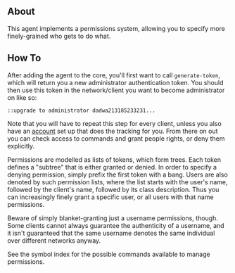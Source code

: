 ## About
This agent implements a permissions system, allowing you to specify more finely-grained who gets to do what.

## How To
After adding the agent to the core, you'll first want to call `generate-token`, which will return you a new administrator authentication token. You should then use this token in the network/client you want to become administrator on like so:

    ::upgrade to administrator dadwa213185233231...

Note that you will have to repeat this step for every client, unless you also have an [account](../accounts/) set up that does the tracking for you. From there on out you can check access to commands and grant people rights, or deny them explicitly.

Permissions are modelled as lists of tokens, which form trees. Each token defines a "subtree" that is either granted or denied. In order to specify a denying permission, simply prefix the first token with a bang. Users are also denoted by such permission lists, where the list starts with the user's name, followed by the client's name, followed by its class description. Thus you can increasingly finely grant a specific user, or all users with that name permissions.

Beware of simply blanket-granting just a username permissions, though. Some clients cannot always guarantee the authenticity of a username, and it isn't guaranteed that the same username denotes the same individual over different networks anyway.

See the symbol index for the possible commands available to manage permissions.
